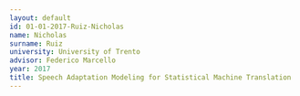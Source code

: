 ```yaml
---
layout: default 
id: 01-01-2017-Ruiz-Nicholas
name: Nicholas
surname: Ruiz
university: University of Trento
advisor: Federico Marcello
year: 2017
title: Speech Adaptation Modeling for Statistical Machine Translation
---
```

